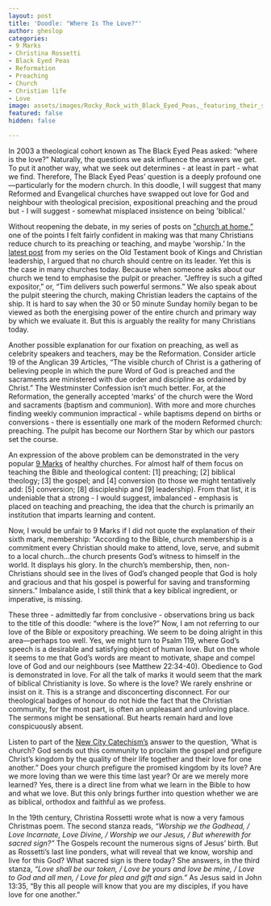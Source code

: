 ```yaml
---
layout: post
title: 'Doodle: "Where Is The Love?"'
author: gheslop
categories:
- 9 Marks
- Christina Rossetti
- Black Eyed Peas
- Reformation
- Preaching
- Church
- Christian life
- Love
image: assets/images/Rocky_Rock_with_Black_Eyed_Peas,_featuring_their_song_Bebot.png
featured: false
hidden: false

---
```

In 2003 a theological cohort known as The Black Eyed Peas asked: “where is the love?” Naturally, the questions we ask influence the answers we get. To put it another way, what we seek out determines - at least in part - what we find. Therefore, The Black Eyed Peas’ question is a deeply profound one—particularly for the modern church. In this doodle, I will suggest that many Reformed and Evangelical churches have swapped out love for God and neighbour with theological precision, expositional preaching and the proud but - I will suggest - somewhat misplaced insistence on being 'biblical.'

Without reopening the debate, in my series of posts on ["church at home,”](https://rekindle.co.za/content/2020-04-13-church-at-home-a-conclusion "Church at home") one of the points I felt fairly confident in making was that many Christians reduce church to its preaching or teaching, and maybe ‘worship.’ In the [latest post](https://rekindle.co.za/content/2020-04-29-kings-and-christian-leadership-subtitle "Christian leaders aren't centres") from my series on the Old Testament book of Kings and Christian leadership, I argued that no church should centre on its leader. Yet this is the case in many churches today. Because when someone asks about our church we tend to emphasise the pulpit or preacher. “Jeffrey is such a gifted expositor,” or, “Tim delivers such powerful sermons.” We also speak about the pulpit steering the church, making Christian leaders the captains of the ship. It is hard to say when the 30 or 50 minute Sunday homily began to be viewed as both the energising power of the entire church and primary way by which we evaluate it. But this is arguably the reality for many Christians today.

Another possible explanation for our fixation on preaching, as well as celebrity speakers and teachers, may be the Reformation. Consider article 19 of the Anglican 39 Articles, “The visible church of Christ is a gathering of believing people in which the pure Word of God is preached and the sacraments are ministered with due order and discipline as ordained by Christ.” The Westminster Confession isn’t much better. For, at the Reformation, the generally accepted ‘marks’ of the church were the Word and sacraments (baptism and communion). With more and more churches finding weekly communion impractical - while baptisms depend on births or conversions - there is essentially one mark of the modern Reformed church: preaching. The pulpit has become our Northern Star by which our pastors set the course.

An expression of the above problem can be demonstrated in the very popular [9 Marks](https://www.9marks.org/about/the-nine-marks/ "Nine marks") of healthy churches. For almost half of them focus on teaching the Bible and theological content: \[1\] preaching; \[2\] biblical theology; \[3\] the gospel; and \[4\] conversion (to those we might tentatively add: \[5\] conversion; \[8\] discipleship and \[9\] leadership). From that list, it is undeniable that a strong - I would suggest, imbalanced - emphasis is placed on teaching and preaching, the idea that the church is primarily an institution that imparts learning and content.

Now, I would be unfair to 9 Marks if I did not quote the explanation of their sixth mark, membership: “According to the Bible, church membership is a commitment every Christian should make to attend, love, serve, and submit to a local church…the church presents God’s witness to himself in the world. It displays his glory. In the church’s membership, then, non-Christians should see in the lives of God’s changed people that God is holy and gracious and that his gospel is powerful for saving and transforming sinners.” Imbalance aside, I still think that a key biblical ingredient, or imperative, is missing.

These three - admittedly far from conclusive - observations bring us back to the title of this doodle: “where is the love?” Now, I am not referring to our love of the Bible or expository preaching. We seem to be doing alright in this area—perhaps too well. Yes, we might turn to Psalm 119, where God’s speech is a desirable and satisfying object of human love. But on the whole it seems to me that God’s words are meant to motivate, shape and compel love of God and our neighbours (see Matthew 22:34-40). Obedience to God is demonstrated in love. For all the talk of marks it would seem that the mark of biblical Christianity is love. So where is the love? We rarely enshrine or insist on it. This is a strange and disconcerting disconnect. For our theological badges of honour do not hide the fact that the Christian community, for the most part, is often an unpleasant and unloving place. The sermons might be sensational. But hearts remain hard and love conspicuously absent.

Listen to part of the [New City Catechism’s](http://newcitycatechism.com "New City Catechism") answer to the question, ‘What is church? God sends out this community to proclaim the gospel and prefigure Christ’s kingdom by the quality of their life together and their love for one another.” Does your church prefigure the promised kingdom by its love? Are we more loving than we were this time last year? Or are we merely more learned? Yes, there is a direct line from what we learn in the Bible to how and what we love. But this only brings further into question whether we are as biblical, orthodox and faithful as we profess.

In the 19th century, Christina Rossetti wrote what is now a very famous Christmas poem. The second stanza reads, _“Worship we the Godhead, / Love Incarnate, Love Divine, / Worship we our Jesus, / But wherewith for sacred sign?”_ The Gospels recount the numerous signs of Jesus’ birth. But as Rossetti’s last line ponders, what will reveal that we know, worship and live for this God? What sacred sign is there today? She answers, in the third stanza, _“Love shall be our token, / Love be yours and love be mine, / Love to God and all men, / Love for plea and gift and sign.”_ As Jesus said in John 13:35, “By this all people will know that you are my disciples, if you have love for one another.”